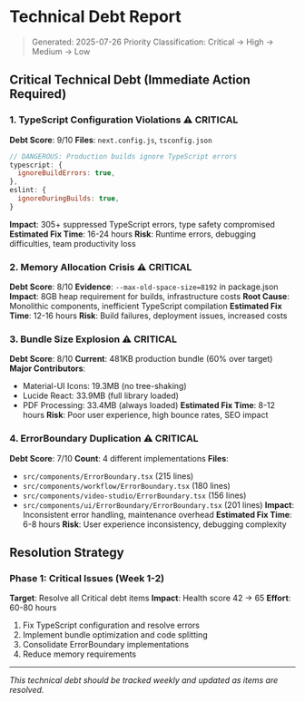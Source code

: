 # Technical Debt Report

> Generated: 2025-07-26
> Priority Classification: Critical → High → Medium → Low

## Critical Technical Debt (Immediate Action Required)

### 1. TypeScript Configuration Violations ⚠️ CRITICAL

**Debt Score**: 9/10
**Files**: `next.config.js`, `tsconfig.json`

```javascript
// DANGEROUS: Production builds ignore TypeScript errors
typescript: {
  ignoreBuildErrors: true,
},
eslint: {
  ignoreDuringBuilds: true,
}
```

**Impact**: 305+ suppressed TypeScript errors, type safety compromised
**Estimated Fix Time**: 16-24 hours
**Risk**: Runtime errors, debugging difficulties, team productivity loss

### 2. Memory Allocation Crisis ⚠️ CRITICAL

**Debt Score**: 8/10
**Evidence**: `--max-old-space-size=8192` in package.json
**Impact**: 8GB heap requirement for builds, infrastructure costs
**Root Cause**: Monolithic components, inefficient TypeScript compilation
**Estimated Fix Time**: 12-16 hours
**Risk**: Build failures, deployment issues, increased costs

### 3. Bundle Size Explosion ⚠️ CRITICAL

**Debt Score**: 8/10
**Current**: 481KB production bundle (60% over target)
**Major Contributors**:

- Material-UI Icons: 19.3MB (no tree-shaking)
- Lucide React: 33.9MB (full library loaded)
- PDF Processing: 33.4MB (always loaded)
  **Estimated Fix Time**: 8-12 hours
  **Risk**: Poor user experience, high bounce rates, SEO impact

### 4. ErrorBoundary Duplication ⚠️ CRITICAL

**Debt Score**: 7/10
**Count**: 4 different implementations
**Files**:

- `src/components/ErrorBoundary.tsx` (215 lines)
- `src/components/workflow/ErrorBoundary.tsx` (180 lines)
- `src/components/video-studio/ErrorBoundary.tsx` (156 lines)
- `src/components/ui/ErrorBoundary/ErrorBoundary.tsx` (201 lines)
  **Impact**: Inconsistent error handling, maintenance overhead
  **Estimated Fix Time**: 6-8 hours
  **Risk**: User experience inconsistency, debugging complexity

## Resolution Strategy

### Phase 1: Critical Issues (Week 1-2)

**Target**: Resolve all Critical debt items
**Impact**: Health score 42 → 65
**Effort**: 60-80 hours

1. Fix TypeScript configuration and resolve errors
2. Implement bundle optimization and code splitting
3. Consolidate ErrorBoundary implementations
4. Reduce memory requirements

---

_This technical debt should be tracked weekly and updated as items are resolved._
